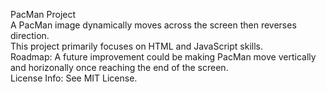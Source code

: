PacMan Project <br/>
A PacMan image dynamically moves across the screen then reverses direction. <br/>
This project primarily focuses on HTML and JavaScript skills. <br/>
Roadmap: A future improvement could be making PacMan move vertically and horizonally once reaching the end of the screen. <br/>
License Info: See MIT License.

